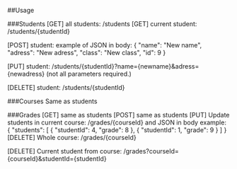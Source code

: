 ##Usage

###Students
[GET] all students:
/students
[GET] current student:
/students/{studentId}

[POST] student:
example of JSON in body:
{
	"name": "New name",
	"adress": "New adress",
	"class": "New class",
	"id": 9
}

[PUT] student:
/students/{studentId}?name={newname}&adress={newadress}
(not all parameters required.)

[DELETE] student:
/students/{studentId}

###Courses
Same as students

###Grades
[GET] same as students
[POST] same as students
[PUT] Update students in current course:
/grades/{courseId} and JSON in body
example: {
	"students": [
			{
				"studentId": 4,
				"grade": 8
			},
			{
				"studentId": 1,
				"grade": 9
			}
		]
}
[DELETE] Whole course:
/grades/{courseId}

[DELETE] Current student from course:
/grades?courseId={courseId}&studentId={studentId}



